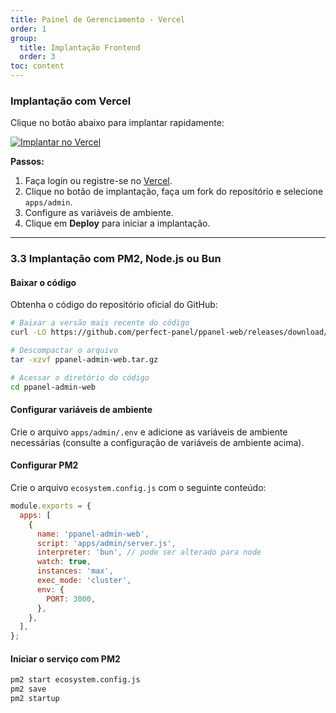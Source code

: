 ```yaml
---
title: Painel de Gerenciamento - Vercel
order: 1
group: 
  title: Implantação Frontend
  order: 3
toc: content
---
```


### Implantação com Vercel

Clique no botão abaixo para implantar rapidamente:

[![Implantar no Vercel](https://vercel.com/button)](https://vercel.com/new/clone?demo-description=PPanel%20é%20uma%20ferramenta%20de%20painel%20proxy%20aberta%20e%20profissional%2C%20perfeita%20para%20ser%20sua%20escolha%20ideal%20para%20aprendizado%20e%20uso%20prático\&demo-image=https%3A%2F%2Furlscan.io%2Fliveshot%2F%3Fwidth%3D1920%26height%3D1080%26url%3Dhttps%3A%2F%2Fadmin.ppanel.dev\&demo-title=PPanel%20Admin%20Web\&demo-url=https%3A%2F%2Fadmin.ppanel.dev%2F\&from=.\&project-name=ppanel-admin-web\&repository-name=ppanel-web\&repository-url=https%3A%2F%2Fgithub.com%2Fperfect-panel%2Fppanel-web\&root-directory=apps%2Fadmin\&skippable-integrations=1)

**Passos:**

1. Faça login ou registre-se no [Vercel](https://vercel.com/).
2. Clique no botão de implantação, faça um fork do repositório e selecione `apps/admin`.
3. Configure as variáveis de ambiente.
4. Clique em **Deploy** para iniciar a implantação.

---

### **3.3 Implantação com PM2, Node.js ou Bun**

#### Baixar o código

Obtenha o código do repositório oficial do GitHub:

```bash
# Baixar a versão mais recente do código
curl -LO https://github.com/perfect-panel/ppanel-web/releases/download/v1.0.0/ppanel-admin-web.tar.gz

# Descompactar o arquivo
tar -xzvf ppanel-admin-web.tar.gz

# Acessar o diretório do código
cd ppanel-admin-web
```

#### Configurar variáveis de ambiente

Crie o arquivo `apps/admin/.env` e adicione as variáveis de ambiente necessárias (consulte a configuração de variáveis de ambiente acima).

#### Configurar PM2

Crie o arquivo `ecosystem.config.js` com o seguinte conteúdo:

```javascript
module.exports = {
  apps: [
    {
      name: 'ppanel-admin-web',
      script: 'apps/admin/server.js',
      interpreter: 'bun', // pode ser alterado para node
      watch: true,
      instances: 'max',
      exec_mode: 'cluster',
      env: {
        PORT: 3000,
      },
    },
  ],
};
```

#### Iniciar o serviço com PM2

```bash
pm2 start ecosystem.config.js
pm2 save
pm2 startup
```

